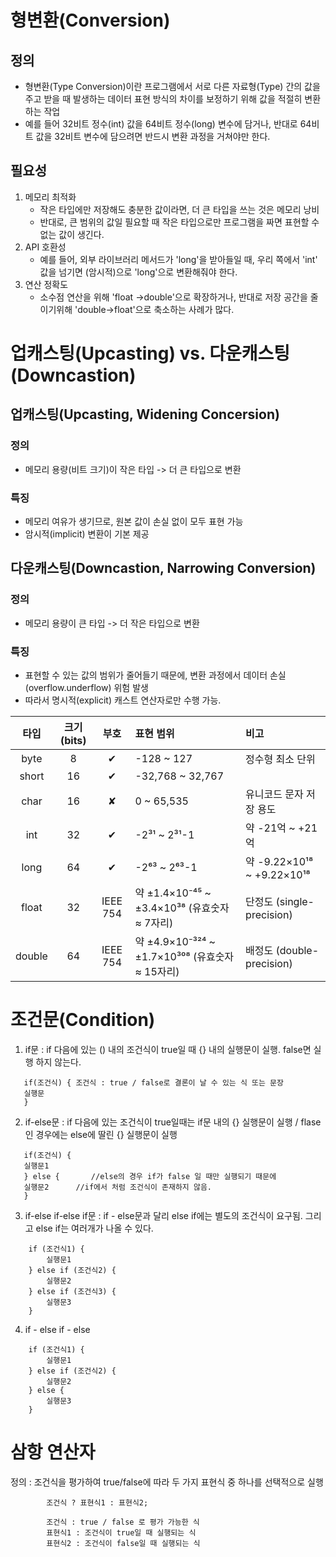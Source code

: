 # 형변환(Conversion)
## 정의
- 형변환(Type Conversion)이란 프로그램에서 서로 다른 자료형(Type) 간의 값을 주고 받을 때 발생하는
  데이터 표현 방식의 차이를 보정하기 위해 값을 적절히 변환하는 작업
- 예를 들어 32비트 정수(int) 값을 64비트 정수(long) 변수에 담거나, 반대로 64비트 값을 32비트 변수에 
  담으려면 반드시 변환 과정을 거쳐야만 한다.

## 필요성
1. 메모리 최적화
   - 작은 타입에만 저장해도 충분한 값이라면, 더 큰 타입을 쓰는 것은 메모리 낭비
   - 반대로, 큰 범위의 값일 필요할 때 작은 타입으로만 프로그램을 짜면 표현할 수 없는 값이 생긴다.
2. API 호환성
   - 예를 들어, 외부 라이브러리 메서드가 'long'을 받아들일 때, 우리 쪽에서 'int' 값을 넘기면
     (암시적)으로 'long'으로 변환해줘야 한다.
3. 연산 정확도
   - 소수점 연산을 위해 'float ->double'으로 확장하거나, 반대로 저장 공간을 줄이기위해
     'double->float'으로 축소하는 사례가 많다.

# 업캐스팅(Upcasting) vs. 다운캐스팅(Downcastion)
## 업캐스팅(Upcasting, Widening Concersion)
### 정의
- 메모리 용량(비트 크기)이 작은 타입 -> 더 큰 타입으로 변환

### 특징 
- 메모리 여유가 생기므로, 원본 값이 손실 없이 모두 표현 가능
- 암시적(implicit) 변환이 기본 제공

## 다운캐스팅(Downcastion, Narrowing Conversion)
### 정의
- 메모리 용량이 큰 타입 -> 더 작은 타입으로 변환

### 특징
- 표현할 수 있는 값의 범위가 줄어들기 때문에, 변환 과정에서 데이터 손실(overflow.underflow) 위험 발생
- 따라서 명시적(explicit) 캐스트 연산자로만 수행 가능.

| 타입   | 크기 (bits) | 부호     | 표현 범위                                      | 비고                         |
|:------:|:-----------:|:--------:|:-----------------------------------------------|:-----------------------------|
| byte   | 8           | ✔︎       | -128 ~ 127                                     | 정수형 최소 단위             |
| short  | 16          | ✔︎       | -32,768 ~ 32,767                               |                              |
| char   | 16          | ✘        | 0 ~ 65,535                                     | 유니코드 문자 저장 용도      |
| int    | 32          | ✔︎       | -2³¹ ~ 2³¹-1                                   | 약 -21억 ~ +21억             |
| long   | 64          | ✔︎       | -2⁶³ ~ 2⁶³-1                                   | 약 -9.22×10¹⁸ ~ +9.22×10¹⁸   |
| float  | 32          | IEEE 754 | 약 ±1.4×10⁻⁴⁵ ~ ±3.4×10³⁸ (유효숫자 ≈ 7자리)     | 단정도 (single-precision)    |
| double | 64          | IEEE 754 | 약 ±4.9×10⁻³²⁴ ~ ±1.7×10³⁰⁸ (유효숫자 ≈ 15자리) | 배정도 (double-precision)    |


# 조건문(Condition)
1. if문 : if 다음에 있는 () 내의 조건식이 true일 때 {} 내의 실행문이 실행.
   false면 실행 하지 않는다.

```형식 :
   if(조건식) { 조건식 : true / false로 결론이 날 수 있는 식 또는 문장
   실행문
   }
   ```
   
2. if-else문 : if 다음에 있는 조건식이 true일때는 if문 내의 {} 실행문이 실행
   / flase인 경우에는 else에 딸린 {} 실행문이 실행

```형식 :
   if(조건식) {
   실행문1
   } else {       //else의 경우 if가 false 일 때만 실행되기 때문에
   실행문2      //if에서 처럼 조건식이 존재하지 않음.
   }
   ```

3. if-else if-else if문 : if - else문과 달리 else if에는 별도의 조건식이 요구됨.
   그리고 else if는 여러개가 나올 수 있다.

``` 형식 :
    if (조건식1) {
        실행문1
    } else if (조건식2) {
        실행문2
    } else if (조건식3) {
        실행문3
    }
```
4. if - else if - else
```형식 :
    if (조건식1) {
        실행문1
    } else if (조건식2) {
        실행문2
    } else {
        실행문3
    }
```

# 삼항 연산자
정의 : 조건식을 평가하여 true/false에 따라 두 가지 표현식 중 하나를 선택적으로 실행

```        형식 :
        조건식 ? 표현식1 : 표현식2;

        조건식 : true / false 로 평가 가능한 식
        표현식1 : 조건식이 true일 때 실행되는 식
        표현식2 : 조건식이 false일 때 실행되는 식
```